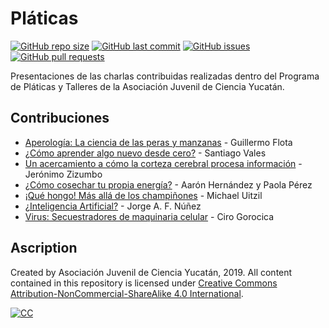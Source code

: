 # Pláticas
[![GitHub repo size](https://img.shields.io/github/repo-size/ajcyucatan/platicas?style=popout-square)](https://github.com/ajcyucatan/platicas.git)
[![GitHub last commit](https://img.shields.io/github/last-commit/ajcyucatan/platicas?style=popout-square)](https://github.com/ajcyucatan/platicas/commits/master)
[![GitHub issues](https://img.shields.io/github/issues/ajcyucatan/platicas?style=popout-square)](https://github.com/ajcyucatan/platicas/issues)
[![GitHub pull requests](https://img.shields.io/github/issues-pr/ajcyucatan/platicas?style=popout-square)](https://github.com/ajcyucatan/platicas/pull)

Presentaciones de las charlas contribuidas realizadas dentro del Programa de Pláticas y Talleres de la Asociación Juvenil de Ciencia Yucatán.


## Contribuciones
* [Aperología: La ciencia de las peras y manzanas](https://github.com/ajcyucatan/platicas/blob/master/%40aperologia_la_ciencia_de_las_peras_y_manzanas.pdf) - Guillermo Flota
* [¿Cómo aprender algo nuevo desde cero?](https://github.com/ajcyucatan/platicas/blob/master/%40aprender_algo_nuevo.pdf) - Santiago Vales
* [Un acercamiento a cómo la corteza cerebral procesa información](https://github.com/ajcyucatan/platicas/blob/master/%40como_la_corteza_cerebral_procesa_informacion.pdf) - Jerónimo Zizumbo
* [¿Cómo cosechar tu propia energía?](https://github.com/ajcyucatan/platicas/blob/master/%40cosechar_tu_propia_energia.pdf) - Aarón Hernández y Paola Pérez
* [¡Qué hongo! Más allá de los champiñones](https://github.com/ajcyucatan/platicas/blob/master/%40mas_alla_de_los_champinones.pdf) - Michael Uitzil
* [¿Inteligencia Artificial?](https://github.com/ajcyucatan/platicas/blob/master/%40inteligencia_artificial.pdf) - Jorge A. F. Núñez
* [Virus: Secuestradores de maquinaria celular](https://github.com/ajcyucatan/platicas/blob/master/%40virus_secuestradores_maquinaria_celular.pdf) - Ciro Gorocica


## Ascription

Created by Asociación Juvenil de Ciencia Yucatán, 2019. All content contained in this repository is licensed under [Creative Commons Attribution-NonCommercial-ShareAlike 4.0 International](https://creativecommons.org/licenses/by-nc-sa/4.0 "CC BY-NC-SA 4.0").

[![CC](http://forthebadge.com/images/badges/cc-nc-sa.svg)](https://creativecommons.org/licenses/by-nc-sa/4.0 "CC BY-NC-SA 4.0")
